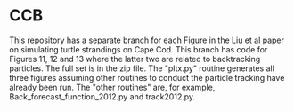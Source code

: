 # CCB
This repository has a separate branch for each Figure in the Liu et al paper on simulating turtle strandings on Cape Cod.
This branch has code for Figures 11, 12 and 13 where the latter two are related to backtracking particles. The full set is in the zip file. The "pltx.py" routine generates all three figures assuming other routines to conduct the particle tracking have already been run. The "other routines" are, for example, Back_forecast_function_2012.py and track2012.py.
